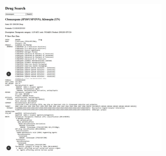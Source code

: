 ![App Screenshot](docs/Screenshot%202025-05-28%20172301.jpg)
![App Screenshot](docs/Screenshot%202025-05-28%20172336.jpg)
